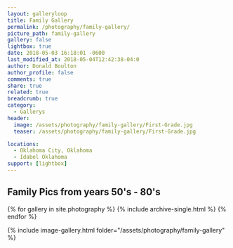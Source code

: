 ```yaml
---
layout: galleryloop
title: Family Gallery
permalink: /photography/family-gallery/
picture_path: family-gallery
gallery: false
lightbox: true
date: 2018-05-03 16:18:01 -0600
last_modified_at: 2018-05-04T12:42:38-04:0
author: Donald Boulton
author_profile: false
comments: true
share: true
related: true
breadcrumb: true
category:
  - Gallerys
header:
  image: /assets/photography/family-gallery/First-Grade.jpg
  teaser: /assets/photography/family-gallery/First-Grade.jpg

locations:
  - Oklahoma City, Oklahoma
  - Idabel Oklahoma
support: [lightbox]
---
```


## Family Pics from years 50's - 80's

{% for gallery in site.photography %}
  {% include archive-single.html %}
{% endfor %}

{% include image-gallery.html folder="/assets/photography/family-gallery" %}